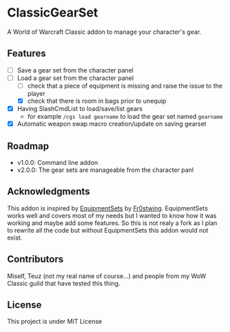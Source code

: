 # ClassicGearSet

A World of Warcraft Classic addon to manage your character's gear.

## Features

- [ ] Save a gear set from the character panel
- [ ] Load a gear set from the character panel
  - [ ] check that a piece of equipment is missing and raise the issue to the player
  - [x] check that there is room in bags prior to unequip
- [x] Having SlashCmdList to load/save/list gears
  - for example ``/cgs load gearname`` to load the gear set named ``gearname``
- [x] Automatic weapon swap macro creation/update on saving gearset

## Roadmap

- v1.0.0: Command line addon
- v2.0.0: The gear sets are manageable from the character panl

## Acknowledgments

This addon is inspired by [EquipmentSets](https://www.curseforge.com/wow/addons/equipmentsets) by [Fr0stwing](https://www.curseforge.com/members/fr0stwing/projects). EquipmentSets works well and covers most of my needs but I wanted to know how it was working and maybe add some features.
So this is not realy a fork as I plan to rewrite all the code but without EquipmentSets this addon would not exist.

## Contributors

Miself, Teuz (not my real name of course...) and people from my WoW Classic guild that have tested this thing.

## License

This project is under MIT License
